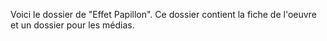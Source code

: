 Voici le dossier de "Effet Papillon". Ce dossier contient la fiche de l'oeuvre et un dossier pour les médias.
